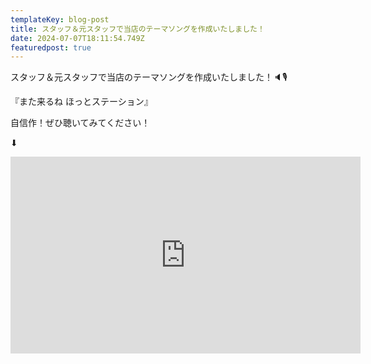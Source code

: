 ```yaml
---
templateKey: blog-post
title: スタッフ＆元スタッフで当店のテーマソングを作成いたしました！
date: 2024-07-07T18:11:54.749Z
featuredpost: true
---
```

スタッフ＆元スタッフで当店のテーマソングを作成いたしました！🔈🎙️

『また来るね ほっとステーション』

自信作！ぜひ聴いてみてください！

⬇︎
<iframe width="560" height="315" src="https://www.youtube.com/embed/C5LVJ2twsVs?si=AJMmDFb01__LoW4H" title="YouTube video player" frameborder="0" allow="accelerometer; autoplay; clipboard-write; encrypted-media; gyroscope; picture-in-picture; web-share" referrerpolicy="strict-origin-when-cross-origin" allowfullscreen></iframe>